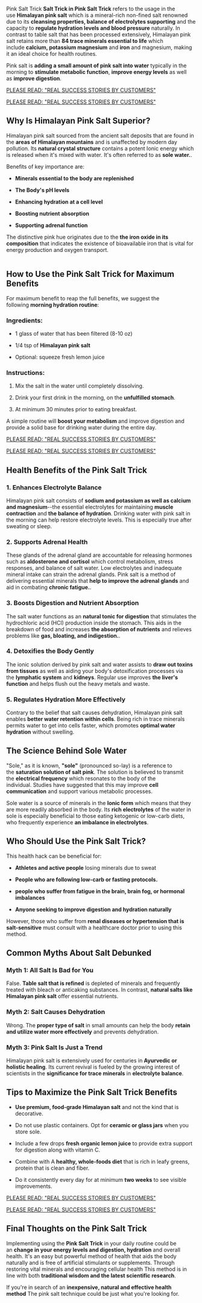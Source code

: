 <p data-end="708" data-start="246"><span class="wordai-block rewrite-block enable-highlight" data-id="48">Pink Salt Trick&nbsp;<strong data-end="269" data-start="250">Salt Trick in Pink Salt Trick</strong>&nbsp;refers to the usage in the use&nbsp;<strong data-end="324" data-start="301">Himalayan pink salt</strong>&nbsp;which is a mineral-rich non-fined salt renowned due to its&nbsp;<strong data-end="426" data-start="371">cleansing properties, balance of electrolytes supporting</strong>&nbsp;and the capacity to&nbsp;<strong data-end="484" data-start="443">regulate hydration levels and blood pressure</strong>&nbsp;naturally.</span>&nbsp;<span class="wordai-block rewrite-block enable-highlight active" data-id="30">In contrast to table salt that has been processed extensively, Himalayan pink salt retains more than&nbsp;<strong data-end="597" data-start="566">84 trace minerals essential to life</strong>&nbsp;which include&nbsp;<strong data-end="642" data-start="609">calcium, potassium magnesium</strong>&nbsp;and&nbsp;<strong data-end="656" data-start="648">iron</strong>&nbsp;and magnesium, making it an ideal choice for health routines.</span></p>
<p data-end="897" data-start="710"><span class="wordai-block rewrite-block enable-highlight" data-id="24">Pink salt is&nbsp;<strong data-end="779" data-start="739">adding a small amount of pink salt into water</strong>&nbsp;typically in the morning to&nbsp;<strong data-end="842" data-start="810">stimulate metabolic function</strong>,&nbsp;<strong data-end="869" data-start="844">improve energy levels</strong>&nbsp;as well as&nbsp;<strong data-end="896" data-start="875">improve digestion</strong>.</span></p>
<p data-end="897" data-start="710"><a href="https://timesfiver.com/pinksalttrickrecipe-buy"><span class="wordai-block rewrite-block enable-highlight" data-id="24">PLEASE READ: "REAL SUCCESS STORIES BY CUSTOMERS"</span></a></p>
<p data-end="897" data-start="710"><span class="wordai-block rewrite-block enable-highlight" data-id="24"><a href="https://timesfiver.com/pinksalttrickrecipe-buy">PLEASE READ: "REAL SUCCESS STORIES BY CUSTOMERS"</a></span></p>
<h2 data-end="947" data-start="904"><strong data-end="947" data-start="907"><span class="wordai-block rewrite-block enable-highlight" data-id="1"><strong data-end="947" data-start="907">Why Is Himalayan Pink Salt Superior?</strong></span></strong></h2>
<p data-end="1234" data-start="949"><span class="wordai-block rewrite-block enable-highlight" data-id="26">Himalayan pink salt sourced from the ancient salt deposits that are found in the&nbsp;<strong data-end="1066" data-start="1026">areas of Himalayan mountains</strong>&nbsp;and is unaffected by modern day pollution.</span>&nbsp;<span class="wordai-block rewrite-block enable-highlight" data-id="23">Its&nbsp;<strong data-end="1136" data-start="1103">natural crystal structure</strong>&nbsp;contains a potent Ionic energy which is released when it's mixed with water. It's often referred to as&nbsp;<strong data-end="1233" data-start="1219">sole water.</strong>.</span></p>
<p data-end="1257" data-start="1236"><span class="wordai-block rewrite-block enable-highlight" data-id="7">Benefits of key importance are:</span></p>
<ul data-end="1448" data-start="1259">
<li data-end="1296" data-start="1259">
<p data-end="1296" data-start="1261"><strong data-end="1296" data-start="1261"><span class="wordai-block rewrite-block enable-highlight" data-id="5"><strong data-end="1296" data-start="1261">Minerals essential to the body are replenished</strong></span></strong></p>
</li>
<li data-end="1333" data-start="1297">
<p data-end="1333" data-start="1299"><strong data-end="1333" data-start="1299"><span class="wordai-block rewrite-block enable-highlight" data-id="12"><strong data-end="1333" data-start="1299">The Body's pH levels</strong></span></strong></p>
</li>
<li data-end="1379" data-start="1334">
<p data-end="1379" data-start="1336"><strong data-end="1379" data-start="1336"><span class="wordai-block rewrite-block enable-highlight" data-id="9"><strong data-end="1379" data-start="1336">Enhancing hydration at a cell level</strong></span></strong></p>
</li>
<li data-end="1414" data-start="1380">
<p data-end="1414" data-start="1382"><strong data-end="1414" data-start="1382"><span class="wordai-block rewrite-block enable-highlight" data-id="2"><strong data-end="1414" data-start="1382">Boosting nutrient absorption</strong></span></strong></p>
</li>
<li data-end="1448" data-start="1415">
<p data-end="1448" data-start="1417"><strong data-end="1448" data-start="1417"><span class="wordai-block rewrite-block enable-highlight" data-id="3"><strong data-end="1448" data-start="1417">Supporting adrenal function</strong></span></strong></p>
</li>
</ul>
<p data-end="1606" data-start="1450"><span class="wordai-block rewrite-block enable-highlight" data-id="28">The distinctive pink hue originates due to the&nbsp;<strong data-end="1507" data-start="1485">the iron oxide in its composition</strong>&nbsp;that indicates the existence of bioavailable iron that is vital for energy production and oxygen transport.</span></p>
<p data-end="1606" data-start="1450"><span class="wordai-block rewrite-block enable-highlight" data-id="28"><img src="https://www.thehealthy.com/wp-content/uploads/2018/06/Feature.jpg" alt="" /></span></p>
<h2 data-end="1671" data-start="1613"><strong data-end="1671" data-start="1616"><span class="wordai-block rewrite-block enable-highlight" data-id="4"><strong data-end="1671" data-start="1616">How to Use the Pink Salt Trick for Maximum Benefits</strong></span></strong></h2>
<p data-end="1755" data-start="1673"><span class="wordai-block rewrite-block enable-highlight" data-id="13">For maximum benefit to reap the full benefits, we suggest the following&nbsp;<strong data-end="1754" data-start="1724">morning hydration routine</strong>:</span></p>
<h3 data-end="1777" data-start="1757"><strong data-end="1777" data-start="1761"><span class="wordai-block rewrite-block enable-highlight" data-id="6"><strong data-end="1777" data-start="1761">Ingredients:</strong></span></strong></h3>
<ul data-end="1894" data-start="1779">
<li data-end="1816" data-start="1779">
<p data-end="1816" data-start="1781"><span class="wordai-block rewrite-block enable-highlight" data-id="11">1 glass of water that has been filtered (8-10 oz)</span></p>
</li>
<li data-end="1853" data-start="1817">
<p data-end="1853" data-start="1819"><span class="wordai-block rewrite-block enable-highlight" data-id="8">1/4 tsp of&nbsp;<strong data-end="1853" data-start="1830">Himalayan pink salt</strong></span></p>
</li>
<li data-end="1894" data-start="1854">
<p data-end="1894" data-start="1856"><span class="wordai-block rewrite-block enable-highlight" data-id="14">Optional: squeeze fresh lemon juice</span></p>
</li>
</ul>
<h3 data-end="1917" data-start="1896"><strong data-end="1917" data-start="1900"><span class="wordai-block rewrite-block enable-highlight" data-id="10"><strong data-end="1917" data-start="1900">Instructions:</strong></span></strong></h3>
<ol data-end="2086" data-start="1919">
<li data-end="1972" data-start="1919">
<p data-end="1972" data-start="1922"><span class="wordai-block rewrite-block enable-highlight" data-id="17">Mix the salt in the water until completely dissolving.</span></p>
</li>
<li data-end="2033" data-start="1973">
<p data-end="2033" data-start="1976"><span class="wordai-block rewrite-block enable-highlight" data-id="22">Drink your first drink in the morning, on the&nbsp;<strong data-end="2032" data-start="2015">unfulfilled stomach</strong>.</span></p>
</li>
<li data-end="2086" data-start="2034">
<p data-end="2086" data-start="2037"><span class="wordai-block rewrite-block enable-highlight" data-id="19">At minimum 30 minutes prior to eating breakfast.</span></p>
</li>
</ol>
<p data-end="2223" data-start="2088"><span class="wordai-block rewrite-block enable-highlight" data-id="37">A simple routine will&nbsp;<strong data-end="2140" data-start="2111">boost your metabolism</strong>&nbsp;and improve digestion and provide a solid base for drinking water during the entire day.</span></p>
<p data-end="897" data-start="710"><a href="https://timesfiver.com/pinksalttrickrecipe-buy"><span class="wordai-block rewrite-block enable-highlight" data-id="24">PLEASE READ: "REAL SUCCESS STORIES BY CUSTOMERS"</span></a></p>
<p data-end="897" data-start="710"><span class="wordai-block rewrite-block enable-highlight" data-id="24"><a href="https://timesfiver.com/pinksalttrickrecipe-buy">PLEASE READ: "REAL SUCCESS STORIES BY CUSTOMERS"</a></span></p>
<h2 data-end="2275" data-start="2230"><strong data-end="2275" data-start="2233"><span class="wordai-block rewrite-block enable-highlight" data-id="15"><strong data-end="2275" data-start="2233">Health Benefits of the Pink Salt Trick</strong></span></strong></h2>
<h3 data-end="2316" data-start="2277"><strong data-end="2316" data-start="2281"><span class="wordai-block rewrite-block enable-highlight" data-id="16">1.</span>&nbsp;<span class="wordai-block rewrite-block enable-highlight" data-id="18">Enhances Electrolyte Balance</span></strong></h3>
<p data-end="2626" data-start="2318"><span class="wordai-block rewrite-block enable-highlight" data-id="38">Himalayan pink salt consists of&nbsp;<strong data-end="2402" data-start="2357">sodium and potassium as well as calcium and magnesium</strong>--the essential electrolytes for maintaining&nbsp;<strong data-end="2488" data-start="2450">muscle contraction</strong>&nbsp;and&nbsp;<strong data-end="2515" data-start="2494">the balance of hydration</strong>.</span>&nbsp;<span class="wordai-block rewrite-block enable-highlight" data-id="35">Drinking water with pink salt in the morning can help restore electrolyte levels. This is especially true after sweating or sleep.</span></p>
<h3 data-end="2662" data-start="2628"><strong data-end="2662" data-start="2632"><span class="wordai-block rewrite-block enable-highlight" data-id="20">2.</span>&nbsp;<span class="wordai-block rewrite-block enable-highlight" data-id="21">Supports Adrenal Health</span></strong></h3>
<p data-end="3010" data-start="2664"><span class="wordai-block rewrite-block enable-highlight" data-id="47">These glands of the adrenal gland are accountable for releasing hormones such as&nbsp;<strong data-end="2755" data-start="2727">aldosterone and cortisol</strong>&nbsp;which control metabolism, stress responses, and balance of salt water.</span>&nbsp;<span class="wordai-block rewrite-block enable-highlight" data-id="34">Low electrolytes and inadequate mineral intake can strain the adrenal glands.</span>&nbsp;<span class="wordai-block rewrite-block enable-highlight" data-id="39">Pink salt is a method of delivering essential minerals that&nbsp;<strong data-end="2973" data-start="2945">help to improve the adrenal glands</strong>&nbsp;and aid in combating&nbsp;<strong data-end="3009" data-start="2990">chronic fatigue.</strong>.</span></p>
<h3 data-end="3063" data-start="3012"><strong data-end="3063" data-start="3016"><span class="wordai-block rewrite-block enable-highlight" data-id="25">3.</span>&nbsp;<span class="wordai-block rewrite-block enable-highlight" data-id="27">Boosts Digestion and Nutrient Absorption</span></strong></h3>
<p data-end="3312" data-start="3065"><span class="wordai-block rewrite-block enable-highlight" data-id="45">The salt water functions as an&nbsp;<strong data-end="3117" data-start="3090">natural tonic for digestion</strong>&nbsp;that stimulates the hydrochloric acid (HCl) production inside the stomach.</span>&nbsp;<span class="wordai-block rewrite-block enable-highlight" data-id="43">This aids in the breakdown of food and increases&nbsp;<strong data-end="3247" data-start="3228">the absorption of nutrients</strong>&nbsp;and relieves problems like&nbsp;<strong data-end="3311" data-start="3277">gas, bloating, and indigestion.</strong>.</span></p>
<h3 data-end="3351" data-start="3314"><strong data-end="3351" data-start="3318"><span class="wordai-block rewrite-block enable-highlight" data-id="29">4.</span>&nbsp;<span class="wordai-block rewrite-block enable-highlight" data-id="31">Detoxifies the Body Gently</span></strong></h3>
<p data-end="3625" data-start="3353"><span class="wordai-block rewrite-block enable-highlight" data-id="65">The ionic solution derived by pink salt and water assists to&nbsp;<strong data-end="3440" data-start="3410">draw out toxins from tissues</strong>&nbsp;as well as aiding your body's detoxification processes via the&nbsp;<strong data-end="3528" data-start="3508">lymphatic system</strong>&nbsp;and&nbsp;<strong data-end="3544" data-start="3533">kidneys</strong>.</span>&nbsp;<span class="wordai-block rewrite-block enable-highlight" data-id="41">Regular use improves&nbsp;<strong data-end="3587" data-start="3569">the liver's function</strong>&nbsp;and helps flush out the heavy metals and waste.</span></p>
<h3 data-end="3674" data-start="3627"><strong data-end="3674" data-start="3631"><span class="wordai-block rewrite-block enable-highlight" data-id="32">5.</span>&nbsp;<span class="wordai-block rewrite-block enable-highlight" data-id="33">Regulates Hydration More Effectively</span></strong></h3>
<p data-end="3914" data-start="3676"><span class="wordai-block rewrite-block enable-highlight" data-id="40">Contrary to the belief that salt causes dehydration, Himalayan pink salt enables&nbsp;<strong data-end="3782" data-start="3747">better water retention within cells</strong>.</span>&nbsp;<span class="wordai-block rewrite-block enable-highlight" data-id="59">Being rich in trace minerals permits water to get into cells faster, which promotes&nbsp;<strong data-end="3896" data-start="3875">optimal water hydration</strong>&nbsp;without swelling.</span></p>
<h2 data-end="3957" data-start="3921"><strong data-end="3957" data-start="3924"><span class="wordai-block rewrite-block enable-highlight" data-id="36"><strong data-end="3957" data-start="3924">The Science Behind Sole Water</strong></span></strong></h2>
<p data-end="4266" data-start="3959"><span class="wordai-block rewrite-block enable-highlight" data-id="52">"Sole," as it is known,&nbsp;<strong data-end="3978" data-start="3968">"sole"</strong>&nbsp;(pronounced so-lay) is a reference to the&nbsp;<strong data-end="4056" data-start="4011">saturation solution of salt pink</strong>.</span>&nbsp;<span class="wordai-block rewrite-block enable-highlight" data-id="57">The solution is believed to transmit the&nbsp;<strong data-end="4124" data-start="4095">electrical frequency</strong>&nbsp;which resonates to the body of the individual.</span>&nbsp;<span class="wordai-block rewrite-block enable-highlight" data-id="46">Studies have suggested that this may improve&nbsp;<strong data-end="4225" data-start="4199">cell communication</strong>&nbsp;and support various metabolic processes.</span></p>
<p data-end="4548" data-start="4268"><span class="wordai-block rewrite-block enable-highlight" data-id="64">Sole water is a source of minerals in the&nbsp;<strong data-end="4321" data-start="4307">Ionic form</strong>&nbsp;which means that they are more readily absorbed in the body.</span>&nbsp;<span class="wordai-block rewrite-block enable-highlight" data-id="69">Its&nbsp;<strong data-end="4422" data-start="4395">rich electrolytes</strong>&nbsp;of the water in sole is especially beneficial to those eating ketogenic or low-carb diets, who frequently experience&nbsp;<strong data-end="4547" data-start="4521">an imbalance in electrolytes</strong>.</span></p>
<h2 data-end="4597" data-start="4555"><strong data-end="4597" data-start="4558"><span class="wordai-block rewrite-block enable-highlight" data-id="42"><strong data-end="4597" data-start="4558">Who Should Use the Pink Salt Trick?</strong></span></strong></h2>
<p data-end="4636" data-start="4599"><span class="wordai-block rewrite-block enable-highlight" data-id="44">This health hack can be beneficial for:</span></p>
<ul data-end="4898" data-start="4638">
<li data-end="4706" data-start="4638">
<p data-end="4706" data-start="4640"><span class="wordai-block rewrite-block enable-highlight" data-id="54"><strong data-end="4674" data-start="4640">Athletes and active people</strong>&nbsp;losing minerals due to sweat</span></p>
</li>
<li data-end="4759" data-start="4707">
<p data-end="4759" data-start="4709"><strong data-end="4759" data-start="4709"><span class="wordai-block rewrite-block enable-highlight" data-id="58"><strong data-end="4759" data-start="4709">People who are following low-carb or fasting protocols.</strong></span></strong></p>
</li>
<li data-end="4832" data-start="4760">
<p data-end="4832" data-start="4762"><strong data-end="4832" data-start="4762"><span class="wordai-block rewrite-block enable-highlight" data-id="63"><strong data-end="4832" data-start="4762">people who suffer from fatigue in the brain, brain fog, or hormonal imbalances</strong></span></strong></p>
</li>
<li data-end="4898" data-start="4833">
<p data-end="4898" data-start="4835"><strong data-end="4898" data-start="4835"><span class="wordai-block rewrite-block enable-highlight" data-id="62"><strong data-end="4898" data-start="4835">Anyone seeking to improve digestion and hydration naturally</strong></span></strong></p>
</li>
</ul>
<p data-end="5038" data-start="4900"><span class="wordai-block rewrite-block enable-highlight" data-id="70">However, those who suffer from&nbsp;<strong data-end="4975" data-start="4926">renal diseases or hypertension that is salt-sensitive</strong>&nbsp;must consult with a healthcare doctor prior to using this method.</span></p>
<h2 data-end="5084" data-start="5045"><strong data-end="5084" data-start="5048"><span class="wordai-block rewrite-block enable-highlight" data-id="49"><strong data-end="5084" data-start="5048">Common Myths About Salt Debunked</strong></span></strong></h2>
<h3 data-end="5125" data-start="5086"><strong data-end="5125" data-start="5090"><span class="wordai-block rewrite-block enable-highlight" data-id="50"><strong data-end="5125" data-start="5090">Myth 1: All Salt Is Bad for You</strong></span></strong></h3>
<p data-end="5316" data-start="5127"><span class="wordai-block rewrite-block enable-highlight" data-id="51">False.</span>&nbsp;<span class="wordai-block rewrite-block enable-highlight" data-id="75"><strong data-end="5156" data-start="5134">Table salt that is refined</strong>&nbsp;is depleted of minerals and frequently treated with bleach or anticaking substances.</span>&nbsp;<span class="wordai-block rewrite-block enable-highlight" data-id="53">In contrast,&nbsp;<strong data-end="5289" data-start="5247">natural salts like Himalayan pink salt</strong>&nbsp;offer essential nutrients.</span></p>
<h3 data-end="5357" data-start="5318"><strong data-end="5357" data-start="5322"><span class="wordai-block rewrite-block enable-highlight" data-id="55"><strong data-end="5357" data-start="5322">Myth 2: Salt Causes Dehydration</strong></span></strong></h3>
<p data-end="5494" data-start="5359"><span class="wordai-block rewrite-block enable-highlight" data-id="56">Wrong.</span>&nbsp;<span class="wordai-block rewrite-block enable-highlight" data-id="73">The&nbsp;<strong data-end="5392" data-start="5370">proper type of salt</strong>&nbsp;in small amounts can help the body&nbsp;<strong data-end="5469" data-start="5428">retain and utilize water more effectively</strong>&nbsp;and prevents dehydration.</span></p>
<h3 data-end="5537" data-start="5496"><strong data-end="5537" data-start="5500"><span class="wordai-block rewrite-block enable-highlight" data-id="60"><strong data-end="5537" data-start="5500">Myth 3: Pink Salt Is Just a Trend</strong></span></strong></h3>
<p data-end="5760" data-start="5539"><span class="wordai-block rewrite-block enable-highlight" data-id="72">Himalayan pink salt is extensively used for centuries in&nbsp;<strong data-end="5625" data-start="5590">Ayurvedic or holistic healing</strong>.</span>&nbsp;<span class="wordai-block rewrite-block enable-highlight" data-id="77">Its current revival is fueled by the growing interest of scientists in the&nbsp;<strong data-end="5732" data-start="5700">significance for trace minerals</strong>&nbsp;in&nbsp;<strong data-end="5759" data-start="5737">electrolyte balance</strong>.</span></p>
<h2 data-end="5819" data-start="5767"><strong data-end="5819" data-start="5770"><span class="wordai-block rewrite-block enable-highlight" data-id="61"><strong data-end="5819" data-start="5770">Tips to Maximize the Pink Salt Trick Benefits</strong></span></strong></h2>
<ul data-end="6246" data-start="5821">
<li data-end="5896" data-start="5821">
<p data-end="5896" data-start="5823"><span class="wordai-block rewrite-block enable-highlight" data-id="67"><strong data-end="5870" data-start="5823">Use premium, food-grade Himalayan salt</strong>&nbsp;and not the kind that is decorative.</span></p>
</li>
<li data-end="5977" data-start="5897">
<p data-end="5977" data-start="5899"><span class="wordai-block rewrite-block enable-highlight" data-id="68">Do not use plastic containers. Opt for&nbsp;<strong data-end="5958" data-start="5933">ceramic or glass jars</strong>&nbsp;when you store sole.</span></p>
</li>
<li data-end="6065" data-start="5978">
<p data-end="6065" data-start="5980"><span class="wordai-block rewrite-block enable-highlight" data-id="71">Include a few drops&nbsp;<strong data-end="6022" data-start="5999">fresh organic lemon juice</strong>&nbsp;to provide extra support for digestion along with vitamin C.</span></p>
</li>
<li data-end="6156" data-start="6066">
<p data-end="6156" data-start="6068"><span class="wordai-block rewrite-block enable-highlight" data-id="78">Combine with A&nbsp;<strong data-end="6108" data-start="6080">healthy, whole-foods diet</strong>&nbsp;that is rich in leafy greens, protein that is clean and fiber.</span></p>
</li>
<li data-end="6246" data-start="6157">
<p data-end="6246" data-start="6159"><span class="wordai-block rewrite-block enable-highlight" data-id="74">Do it consistently every day for at minimum&nbsp;<strong data-end="6219" data-start="6208">two weeks</strong>&nbsp;to see visible improvements.</span></p>
</li>
</ul>
<p data-end="897" data-start="710"><a href="https://timesfiver.com/pinksalttrickrecipe-buy"><span class="wordai-block rewrite-block enable-highlight" data-id="24">PLEASE READ: "REAL SUCCESS STORIES BY CUSTOMERS"</span></a></p>
<p data-end="897" data-start="710"><span class="wordai-block rewrite-block enable-highlight" data-id="24"><a href="https://timesfiver.com/pinksalttrickrecipe-buy">PLEASE READ: "REAL SUCCESS STORIES BY CUSTOMERS"</a></span></p>
<h2 data-end="6297" data-start="6253"><strong data-end="6297" data-start="6256"><span class="wordai-block rewrite-block enable-highlight" data-id="66"><strong data-end="6297" data-start="6256">Final Thoughts on the Pink Salt Trick</strong></span></strong></h2>
<p data-end="6698" data-start="6299"><span class="wordai-block rewrite-block enable-highlight" data-id="80">Implementing using the&nbsp;<strong data-end="6336" data-start="6317">Pink Salt Trick</strong>&nbsp;in your daily routine could be an&nbsp;<strong data-end="6419" data-start="6370">change in your energy levels and digestion, hydration</strong>&nbsp;and overall health.</span>&nbsp;<span class="wordai-block rewrite-block enable-highlight" data-id="76">It's an easy but powerful method of health that aids the body naturally and is free of artificial stimulants or supplements.</span>&nbsp;<span class="wordai-block rewrite-block enable-highlight" data-id="79">Through restoring vital minerals and encouraging cellular health This method is in line with both&nbsp;<strong data-end="6697" data-start="6660">traditional wisdom and the latest scientific research</strong>.</span></p>
<p data-end="6823" data-start="6700"><span class="wordai-block rewrite-block enable-highlight" data-id="81">If you're in search of an&nbsp;<strong data-end="6772" data-start="6720">inexpensive, natural and effective health method</strong>&nbsp;The pink salt technique could be just what you're looking for.</span></p>
